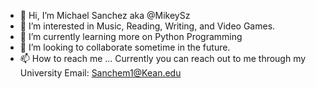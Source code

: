 - 👋 Hi, I’m Michael Sanchez aka @MikeySz 
- 👀 I’m interested in Music, Reading, Writing, and Video Games.
- 🌱 I’m currently learning more on Python Programming
- 💞️ I’m looking to collaborate sometime in the future.
- 📫 How to reach me ... Currently you can reach out to me through my University Email: Sanchem1@Kean.edu

<!---
MikeySz/MikeySz is a ✨ special ✨ repository because its `README.md` (this file) appears on your GitHub profile.
You can click the Preview link to take a look at your changes.
--->
